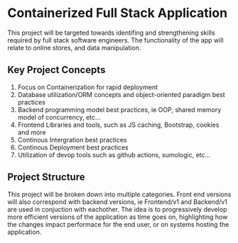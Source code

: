 # Containerized Full Stack Application
This project will be targeted towards identifing and strengthening skills required by full stack software engineers. The functionality of the app will relate to online stores, and data manipulation.

## Key Project Concepts
1. Focus on Containerization for rapid deployment
2. Database utilization/ORM concepts and object-oriented paradigm best practices
3. Backend programming model best practices, ie OOP, shared memory model of concurrency, etc...
4. Frontend Libraries and tools, such as JS caching, Bootstrap, cookies and more
5. Continous Intergration best practices
6. Continous Deployment best practices
7. Utilization of devop tools such as github actions, sumologic, etc...

## Project Structure
This project will be broken down into multiple categories. Front end versions will also correspond with backend versions, ie Frontend/v1 and Backend/v1 are used in conjuction with
eachother. The idea is to progressively develop more efficient versions of the application as time goes on, highlighting how the changes impact performace for the end user, or on
systems hosting the application.